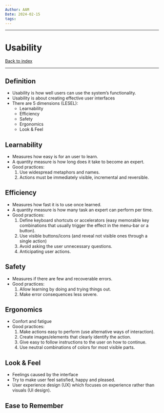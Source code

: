 ```yaml
---
Author: AAM
Date: 2024-02-15
tags:
---
```


---
# Usability

[Back to index](/Programming/CHI/CHI.md)

---

## Definition

- Usability is how well users can use the system’s functionality.
- Usability is about creating effective user interfaces
- There are 5 dimensions (LESEL):
	- Learnability
	- Efficiency
	- Safety
	- Ergonomics
	- Look & Feel

## Learnability

- Measures how easy is for an user to learn.
- A quantity measure is how long does it take to become an expert.
- Good practices:
	1. Use widespread metaphors and names.
	2. Actions must be immediately visible, incremental and reversible.

## Efficiency

- Measures how fast it is to use once learned.
- A quantity measure is how many task an expert can perform per time.
- Good practices:
	1. Define keyboard shortcuts or accelerators (easy memorable key combinations that usually trigger the effect in the menu-bar or a button).
	2. Use visible buttons/icons (and reveal not visible ones through a single action)
	3. Avoid asking the user unnecessary questions.
	4. Anticipating user actions.

## Safety

- Measures if there are few and recoverable errors.
- Good practices:
	1. Allow learning by doing and trying things out.
	2. Make error consequences less severe.
## Ergonomics

- Confort and fatigue
- Good practices:
	1. Make actions easy to perform (use alternative ways of interaction).
	2. Create images/elements that clearly identify the action.
	3. Give easy to follow instructions to the user on how to continue.
	4. Use neutral combinations of colors for most visible parts.
## Look & Feel

- Feelings caused by the interface
- Try to make user feel satisfied, happy and pleased.
- User experience design (UX) which focuses on experience rather than visuals (UI design).

## Ease to Remember
